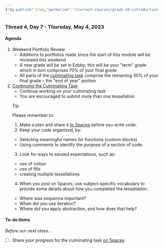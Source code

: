 ```yaml
---
{"dg-publish":true,"permalink":"/current-courses/grade-10-introduction-to-computer-studies/section-2/thread-4/day-7/","dgHomeLink":false}
---
```


### Thread 4, Day 7 - Thursday, May 4, 2023
#### Agenda

1. Weekend Portfolio Review
	- Additions to portfolios made since the start of this module will be reviewed this weekend
	- A new grade will be set in Edsby; this will be your "term" grade which in turn comprises 70% of your final grade
	- All parts of the [culminating task](https://drive.google.com/file/d/1u38zFv5pM8oAZX8ToLfufQNDvfuUKy60/view?usp=share_link) comprise the remaining 30% of your final grade – the "end of year" portion
2. [Continuing the Culminating Task](https://drive.google.com/file/d/1u38zFv5pM8oAZX8ToLfufQNDvfuUKy60/view?usp=share_link)
	- Continue working on your culminating task
	- You are encouraged to submit more than one tessellation
	> [!TIP]
	> Please remember to:
	> 1. Make a plan and share it [to Spaces](https://ca.spacesedu.com/) before you write code.
	> 2. Keep your code organized, by:
	> 	- Selecting meaningful names for functions (custom blocks).
	> 	- Using comments to identify the purpose of a section of code.
	> 3. Look for ways to exceed expectations, such as:
	> 	- use of colour
	> 	- use of fills
	> 	- creating multiple tessellations
	> 4. When you post on Spaces, use subject-specific vocabulary to provide some details about *how* you completed the tessellation. 
	> 	- Where was sequence important?
	> 	- When did you use iteration?
	> 	- Where did you apply abstraction, and how does that help?

#### To-do items
*Before our next class...*

- [ ] Share your progress for the culminating task [on Spaces](https://ca.spacesedu.com/)
